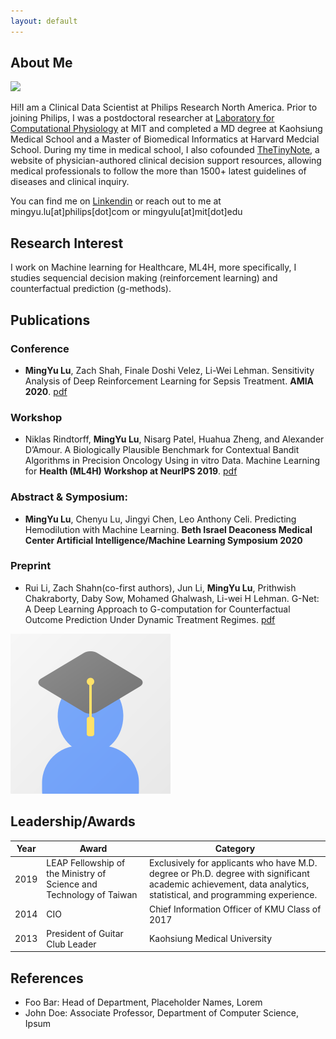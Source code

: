 ```yaml
---
layout: default
---
```


## About Me

<img class="profile-picture" src="sherlock.jpg">

Hi!I am a Clinical Data Scientist at Philips Research North America. Prior to joining Philips, I was a postdoctoral researcher at [Laboratory for Computational Physiology](https://lcp.mit.edu/) at MIT and completed a MD degree at Kaohsiung Medical School and a Master of Biomedical Informatics at Harvard Medcial School. During my time in medical school, I also cofounded [TheTinyNote](https://www.thetinynotes.com), a website of physician-authored clinical decision support resources, allowing medical professionals to follow the more than 1500+ latest guidelines of diseases and clinical inquiry. 

You can find me on [Linkendin](https://www.linkedin.com/in/min-yu-lu-128410108/) or reach out to me at mingyu.lu[at]philips[dot]com or mingyulu[at]mit[dot]edu

## Research Interest

I work on Machine learning for Healthcare, ML4H, more specifically, I studies sequencial decision making (reinforcement learning) and counterfactual prediction (g-methods). 

## Publications
### Conference
- **MingYu Lu**, Zach Shah, Finale Doshi Velez, Li-Wei Lehman. Sensitivity Analysis of Deep Reinforcement Learning for Sepsis Treatment. **AMIA 2020**. [pdf](https://arxiv.org/abs/2005.04301)

### Workshop
- Niklas Rindtorff, **MingYu Lu**, Nisarg Patel, Huahua Zheng, and Alexander D’Amour. A Biologically Plausible Benchmark for Contextual Bandit Algorithms in Precision Oncology Using in vitro Data. Machine Learning for **Health (ML4H) Workshop at NeurIPS 2019**. [pdf](https://arxiv.org/abs/1911.04389)

### Abstract & Symposium:
- **MingYu Lu**, Chenyu Lu, Jingyi Chen, Leo Anthony Celi. Predicting Hemodilution with Machine Learning. **Beth Israel Deaconess Medical Center Artificial Intelligence/Machine Learning Symposium 2020**

### Preprint
- Rui Li, Zach Shahn(co-first authors), Jun Li, **MingYu Lu**, Prithwish Chakraborty, Daby Sow, Mohamed Ghalwash, Li-wei H Lehman. G-Net: A Deep Learning Approach to G-computation for Counterfactual Outcome Prediction Under Dynamic Treatment Regimes. [pdf](https://arxiv.org/abs/2003.10551)


[<img class="icon-picture" src="google_scholar.png">](https://scholar.google.com/citations?user=Hp7cv5kAAAAJ&hl=en)

## Leadership/Awards


Year | Award | Category
-----|-------|--------
2019 |  LEAP Fellowship of the Ministry of Science and Technology of Taiwan | Exclusively for applicants who have M.D. degree or Ph.D. degree with significant academic achievement, data analytics, statistical, and programming experience.
2014 | CIO |  Chief Information Officer of KMU Class of 2017
2013 | President of Guitar Club Leader | Kaohsiung Medical University


## References

* Foo Bar: Head of Department, Placeholder Names, Lorem
* John Doe: Associate Professor, Department of Computer Science, Ipsum
